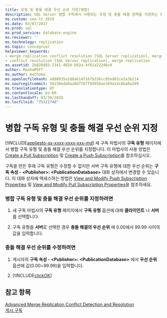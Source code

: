 ```yaml
---
title: 유형 및 충돌 해결 우선 순위 지정(병합)
description: SQL Server 병합 구독에서 사용되는 유형 및 충돌 해결 정책을 지정하는 방법을 알아봅니다.
ms.custom: seo-lt-2019
ms.date: 03/07/2017
ms.prod: sql
ms.prod_service: database-engine
ms.reviewer: ''
ms.technology: replication
ms.topic: conceptual
helpviewer_keywords:
- merge replication conflict resolution [SQL Server replication], merge subscription resolvers
- conflict resolution [SQL Server replication], merge replication
ms.assetid: 2b828d83-2341-4924-b92a-4f81a22246c0
author: MashaMSFT
ms.author: mathoma
ms.openlocfilehash: a988935a1d0a614f1b7b336cc95ed82ce2a36214
ms.sourcegitcommit: 58158eda0aa0d7f87f9d958ae349a14c0ba8a209
ms.translationtype: HT
ms.contentlocale: ko-KR
ms.lasthandoff: 03/30/2020
ms.locfileid: "75321740"
---
```

# <a name="specify-a-merge-subscription-type-and-conflict-resolution-priority"></a>병합 구독 유형 및 충돌 해결 우선 순위 지정
[!INCLUDE[appliesto-ss-xxxx-xxxx-xxx-md](../../includes/appliesto-ss-xxxx-xxxx-xxx-md.md)]
  새 구독 마법사의 **구독 유형** 페이지에서 병합 구독 유형 및 충돌 해결 우선 순위를 지정합니다. 이 마법사의 사용 방법은 [Create a Pull Subscription](../../relational-databases/replication/create-a-pull-subscription.md) 및 [Create a Push Subscription](../../relational-databases/replication/create-a-push-subscription.md)를 참조하십시오.  
  
 구독을 만든 후에 구독 유형은 수정할 수 없지만 서버 구독 유형에 대한 우선 순위는 **구독 속성 - \<Publisher>: \<PublicationDatabase>** 대화 상자에서 변경할 수 있습니다. 이 대화 상자에 액세스하는 방법은 [View and Modify Push Subscription Properties](../../relational-databases/replication/view-and-modify-push-subscription-properties.md) 및 [View and Modify Pull Subscription Properties](../../relational-databases/replication/view-and-modify-pull-subscription-properties.md)을 참조하세요.  
  
### <a name="to-specify-a-merge-subscription-type-and-conflict-resolution-priority"></a>병합 구독 유형 및 충돌 해결 우선 순위를 지정하려면  
  
1.  새 구독 마법사의 **구독 유형** 페이지에서 **구독 유형** 옵션에 대해 **클라이언트** 나 **서버** 를 선택합니다.  
  
2.  구독 유형을 **서버**로 선택한 경우 **충돌 해결의 우선 순위** 에 0.00에서 99.99 사이의 값을 입력합니다.  
  
### <a name="to-modify-the-conflict-resolution-priority"></a>충돌 해결 우선 순위를 수정하려면  
  
1.  게시자의 **구독 속성 - \<Publisher>: \<PublicationDatabase>** 에서 **우선 순위** 옵션에 값(0.00~99.99)을 입력합니다.  
  
2.  [!INCLUDE[clickOK](../../includes/clickok-md.md)]  
  
## <a name="see-also"></a>참고 항목  
 [Advanced Merge Replication Conflict Detection and Resolution](../../relational-databases/replication/merge/advanced-merge-replication-conflict-detection-and-resolution.md)   
 [게시 구독](../../relational-databases/replication/subscribe-to-publications.md)  
  
  
